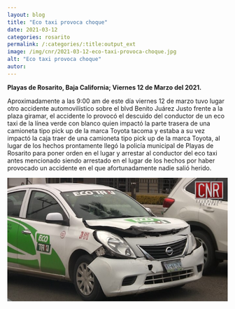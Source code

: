 ```yaml
---
layout: blog
title: "Eco taxi provoca choque"
date: 2021-03-12
categories: rosarito
permalink: /:categories/:title:output_ext
image: /img/cnr/2021-03-12-eco-taxi-provoca-choque.jpg
alt: "Eco taxi provoca choque"
autor:
---
```


**Playas de Rosarito, Baja California; Viernes 12 de Marzo del 2021.** 

Aproximadamente a las 9:00 am de este día viernes 12 de marzo tuvo lugar otro accidente automovilístico sobre el blvd Benito Juárez Justo frente a la plaza giramar, el accidente lo provocó el descuido del conductor de un eco taxi de la línea verde con blanco quien impactó la parte trasera de una camioneta tipo pick up de la marca Toyota tacoma y estaba a su vez impactó la caja traer de una camioneta tipo pick up de la marca Toyota, al lugar de los hechos prontamente llegó la policía municipal de Playas de Rosarito para poner orden en el lugar y arrestar al conductor del eco taxi antes mencionado siendo arrestado en el lugar de los hechos por haber provocado un accidente en el que afortunadamente nadie salió herido.

<div id="carouselExampleSlidesOnly" class="carousel slide" data-ride="carousel">
  <div class="carousel-inner">
    <div class="carousel-item active">
       <img class="d-block w-100" src="/img/cnr/2021-03-12-eco-taxi-provoca-choque.jpg" loading="lazy"  alt="Eco taxi provoca choque ">
    </div>
  </div>
</div>